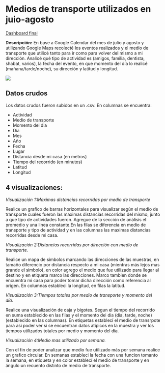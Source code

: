# Medios de transporte utilizados en juio-agosto

[Dashboard final](https://sfeilbogen.github.io/infovis/pdata/dashboard.html)
 
**Descripción:**
En base a Google Calendar del mes de julio y agosto y utilizando Google Maps recolecté los eventos realizados y el medio de transporte que utilicé tanto para ir como para volver del mismo a mi dirección. Analicé qué tipo de actividad es (amigos, familia, dentista, shabat, varios), la fecha del evento, en que momento del día lo realicé (mañana/tarde/noche), su dirección y latitud y longitud. 

![](https://sfeilbogen.github.io/infovis/pdata/googleimagen.png)

## Datos crudos

Los datos crudos fueron subidos en un .csv. En columnas se encuentra: 
* Actividad	
* Medio de transporte	
* Momento del dia	
* Dia	
* Mes	
* Año	
* Fecha	
* Lugar	
* Distancia desde mi casa (en metros)	
* Tiempo del recorrido (en minutos)	
* Latitud 	
* Longitud												


## 4 visualizaciones:

*Visualización 1:Maximas distancias recorridas por medio de transporte*

Realice un grafico de barras horizontales para visualizar según el medio de transporte cuales fueron las maximas distancias recorridas del mismo, junto a que tipo de actividades fueron. Agregue de la sección de análisis el promedio y una linea constante.En las filas se diferencia en medio de transporte y tipo de actividad y en las columnas las maximas distancias recorridas desde mi casa.

*Visualización 2:Distancias recorridas por dirección con medio de transporte.*

Realice un mapa de simbolos marcando las direcciones de las muestras, en tamaño diferencio por distancia respecto a mi casa (mientras más lejos mas grande el simbolo), en color agrego el medio que fue utilizado para llegar al destino y en etiqueta marco las direcciones. Marco tambien donde se encuentra mi casa para poder tomar dicha dirección como referencia al origen. En columnas estableci la longitud, en filas la latitud.

*Visualización 3:Tiempos totales por medio de transporte y momento del día.*

Realice una visualización de caja y bigotes. Segun el tiempo del recorrido en suma establecido en las filas y el momento del dia (dia, tarde, noche) (establecido en las columnas). En etiquetas establecí el medio de transrpote para asi poder ver si se encuentran datos atipicos en la muestra y ver los tiempos utilizados totales por medio y momento del día. 

*Visualización 4:Medio mas utilizado por semana.*

Con el fin de poder analizar que medio fue utilizado más por semana realice un grafico circular. En semanas estableci la fecha con una funcion tomanto la semana, en etiqueta y en color establecí el medio de transporte y en ángulo un recuento distinto de medio de transporte.

 
